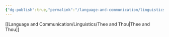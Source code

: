 ```yaml
---
{"dg-publish":true,"permalink":"/language-and-communication/linguistics/linguistics/","tags":["linguistics","landing"],"noteIcon":""}
---
```


[[Language and Communication/Linguistics/Thee and Thou\|Thee and Thou]]